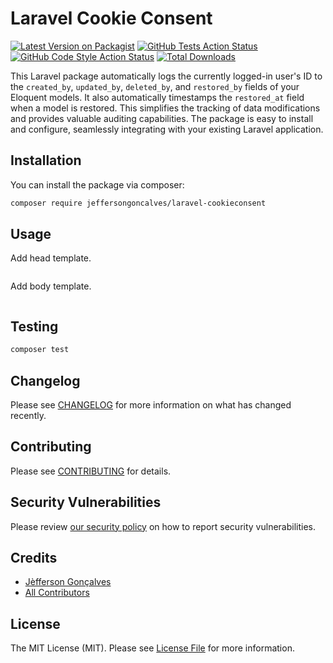 # Laravel Cookie Consent

[![Latest Version on Packagist](https://img.shields.io/packagist/v/jeffersongoncalves/laravel-cookieconsent.svg?style=flat-square)](https://packagist.org/packages/jeffersongoncalves/laravel-cookieconsent)
[![GitHub Tests Action Status](https://img.shields.io/github/actions/workflow/status/jeffersongoncalves/laravel-cookieconsent/run-tests.yml?branch=master&label=tests&style=flat-square)](https://github.com/jeffersongoncalves/laravel-cookieconsent/actions?query=workflow%3Arun-tests+branch%3Amaster)
[![GitHub Code Style Action Status](https://img.shields.io/github/actions/workflow/status/jeffersongoncalves/laravel-cookieconsent/fix-php-code-style-issues.yml?branch=master&label=code%20style&style=flat-square)](https://github.com/jeffersongoncalves/laravel-cookieconsent/actions?query=workflow%3A"Fix+PHP+code+styling"+branch%3Amaster)
[![Total Downloads](https://img.shields.io/packagist/dt/jeffersongoncalves/laravel-cookieconsent.svg?style=flat-square)](https://packagist.org/packages/jeffersongoncalves/laravel-cookieconsent)


This Laravel package automatically logs the currently logged-in user's ID to the `created_by`, `updated_by`, `deleted_by`, and `restored_by` fields of your Eloquent models. It also automatically timestamps the `restored_at` field when a model is restored. This simplifies the tracking of data modifications and provides valuable auditing capabilities. The package is easy to install and configure, seamlessly integrating with your existing Laravel application.

## Installation

You can install the package via composer:

```bash
composer require jeffersongoncalves/laravel-cookieconsent
```

## Usage

Add head template.

```bladehtml

```

Add body template.

```bladehtml

```

## Testing

```bash
composer test
```

## Changelog

Please see [CHANGELOG](CHANGELOG.md) for more information on what has changed recently.

## Contributing

Please see [CONTRIBUTING](.github/CONTRIBUTING.md) for details.

## Security Vulnerabilities

Please review [our security policy](../../security/policy) on how to report security vulnerabilities.

## Credits

- [Jèfferson Gonçalves](https://github.com/jeffersongoncalves)
- [All Contributors](../../contributors)

## License

The MIT License (MIT). Please see [License File](LICENSE.md) for more information.
